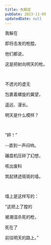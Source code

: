 ```yaml
---
title: 失眠症
pubDate: 2023-11-09
updatedDate: null
---
```


我躲在

即将击发的枪膛。

他们都说，

这是把射向明天的枪。

<br>

不透光的虚无

包裹着螺旋的冀望，

遥远、漫长。

明天是什么模样？

<br>

“砰！”

--直到一声闷响。

碾盘机压碎了幻想，

咳出废料

筑起锈迹斑斑的墙。

<br>

墙上是这样写的：

“这把上了膛的

被潮湿杀死的枪，

死在了

前往明天的路上。”